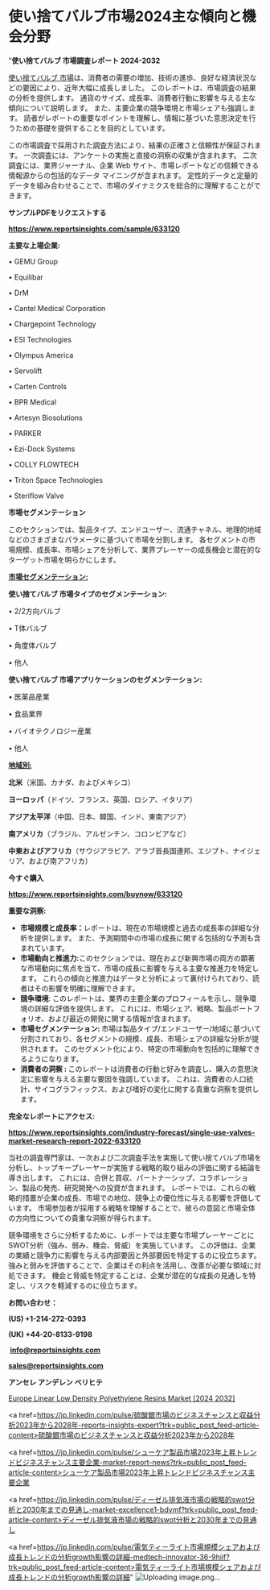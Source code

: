 # 使い捨てバルブ市場2024主な傾向と機会分野

"<strong>使い捨てバルブ 市場調査レポート 2024-2032</strong>

<a href=https://www.reportsinsights.com/sample/633120>使い捨てバルブ 市場</a>は、消費者の需要の増加、技術の進歩、良好な経済状況などの要因により、近年大幅に成長しました。 このレポートは、市場調査の結果の分析を提供します。 通貨のサイズ、成長率、消費者行動に影響を与える主な傾向について説明します。 また、主要企業の競争環境と市場シェアも強調します。 読者がレポートの重要なポイントを理解し、情報に基づいた意思決定を行うための基礎を提供することを目的としています。

この市場調査で採用された調査方法により、結果の正確さと信頼性が保証されます。 一次調査には、アンケートの実施と直接の洞察の収集が含まれます。 二次調査には、業界ジャーナル、企業 Web サイト、市場レポートなどの信頼できる情報源からの包括的なデータ マイニングが含まれます。 定性的データと定量的データを組み合わせることで、市場のダイナミクスを総合的に理解することができます。

<strong><b>サンプルPDFをリクエストする</b></strong>

<a href=https://www.reportsinsights.com/sample/633120><strong><u>https://www.reportsinsights.com/sample/633120</u></strong></a>

<strong>主要な上場企業:</strong>

• GEMU Group

• Equilibar

• DrM

• Cantel Medical Corporation

• Chargepoint Technology

• ESI Technologies

• Olympus America

• Servolift

• Carten Controls

• BPR Medical

• Artesyn Biosolutions

• PARKER

• Ezi-Dock Systems

• COLLY FLOWTECH

• Triton Space Technologies

• Steriflow Valve

<strong>市場セグメンテーション</strong>

このセクションでは、製品タイプ、エンドユーザー、流通チャネル、地理的地域などのさまざまなパラメータに基づいて市場を分割します。 各セグメントの市場規模、成長率、市場シェアを分析して、業界プレーヤーの成長機会と潜在的なターゲット市場を明らかにします。

<strong><u>市場セグメンテーション</u></strong><strong><u>:</u></strong>

<strong>使い捨てバルブ 市場タイプのセグメンテーション:</strong>

• 2/2方向バルブ

• T体バルブ

• 角度体バルブ

• 他人

<strong>使い捨てバルブ 市場アプリケーションのセグメンテーション:</strong>

• 医薬品産業

• 食品業界

• バイオテクノロジー産業

• 他人

<strong><u>地域別</u></strong><strong><u>:</u></strong>

<strong>北米</strong>（米国、カナダ、およびメキシコ）

<strong>ヨーロッパ</strong>（ドイツ、フランス、英国、ロシア、イタリア）

<strong>アジア太平洋</strong>（中国、日本、韓国、インド、東南アジア）

<strong>南アメリカ</strong>（ブラジル、アルゼンチン、コロンビアなど）

<strong>中東およびアフリカ</strong>（サウジアラビア、アラブ首長国連邦、エジプト、ナイジェリア、および南アフリカ）

<strong>今すぐ購入</strong>

<a href=https://www.reportsinsights.com/buynow/633120><strong><u>https://www.reportsinsights.com/buynow/633120</u></strong></a>

<strong>重要な洞察:</strong>
<ul>
  <li><strong>市場規模と成長率：</strong>レポートは、現在の市場規模と過去の成長率の詳細な分析を提供します。 また、予測期間中の市場の成長に関する包括的な予測も含まれています。</li>
  <li><strong>市場動向と推進力:</strong>このセクションでは、現在および新興市場の両方の顕著な市場動向に焦点を当て、市場の成長に影響を与える主要な推進力を特定します。 これらの傾向と推進力はデータと分析によって裏付けられており、読者はその影響を明確に理解できます。</li>
  <li><strong>競争環境</strong>: このレポートは、業界の主要企業のプロフィールを示し、競争環境の詳細な評価を提供します。 これには、市場シェア、戦略、製品ポートフォリオ、および最近の開発に関する情報が含まれます。</li>
  <li><strong>市場セグメンテーション: </strong>市場は製品タイプ/エンドユーザー/地域に基づいて分割されており、各セグメントの規模、成長、市場シェアの詳細な分析が提供されます。 このセグメント化により、特定の市場動向を包括的に理解できるようになります。</li>
  <li><strong>消費者の洞察 : </strong>このレポートは消費者の行動と好みを調査し、購入の意思決定に影響を与える主要な要因を強調しています。 これは、消費者の人口統計、サイコグラフィックス、および嗜好の変化に関する貴重な洞察を提供します。</li>
</ul>
<strong>完全なレポートにアクセス:</strong>

<a href=https://www.reportsinsights.com/industry-forecast/single-use-valves-market-research-report-2022-633120><strong><u><b>https://www.reportsinsights.com/industry-forecast/single-use-valves-market-research-report-2022-633120</b></u></strong></a>

当社の調査専門家は、一次および二次調査手法を実施して使い捨てバルブ市場を分析し、トップキープレーヤーが実施する戦略的取り組みの評価に関する結論を導き出します。 これには、合併と買収、パートナーシップ、コラボレーション、製品の発売、研究開発への投資が含まれます。 レポートでは、これらの戦略的措置が企業の成長、市場での地位、競争上の優位性に与える影響を評価しています。 市場参加者が採用する戦略を理解することで、彼らの意図と市場全体の方向性についての貴重な洞察が得られます。

競争環境をさらに分析するために、レポートでは主要な市場プレーヤーごとにSWOT分析（強み、弱み、機会、脅威）を実施しています。 この評価は、企業の業績と競争力に影響を与える内部要因と外部要因を特定するのに役立ちます。 強みと弱みを評価することで、企業はその利点を活用し、改善が必要な領域に対処できます。 機会と脅威を特定することは、企業が潜在的な成長の見通しを特定し、リスクを軽減するのに役立ちます。

<strong>お問い合わせ：</strong>

<strong>(US) +1-214-272-0393</strong>

<strong>(UK) +44-20-8133-9198</strong>

<strong> </strong><a href=info@reportsinsights.com><strong><u>info@reportsinsights.com</u></strong></a>

<a href=sales@reportsinsights.com><strong><u>sales@reportsinsights.com</u></strong></a>

<strong>アンセレ アンデレン ベリヒテ</strong>

<a href=https://www.linkedin.com/pulse/europe-linear-low-density-polyethylene-resins-markets-kz3vf/>Europe Linear Low Density Polyethylene Resins Market [2024 2032]</a>

<a href=https://jp.linkedin.com/pulse/硫酸銀市場のビジネスチャンスと収益分析2023年から2028年-reports-insights-expert?trk=public_post_feed-article-content>硫酸銀市場のビジネスチャンスと収益分析2023年から2028年</a>

<a href=https://jp.linkedin.com/pulse/シューケア製品市場2023年上昇トレンドビジネスチャンス主要企業-market-report-news?trk=public_post_feed-article-content>シューケア製品市場2023年上昇トレンドビジネスチャンス主要企業</a>

<a href=https://jp.linkedin.com/pulse/ディーゼル排気液市場の戦略的swot分析と2030年までの見通し-market-excellence1-bdvmf?trk=public_post_feed-article-content>ディーゼル排気液市場の戦略的swot分析と2030年までの見通し</a>

<a href=https://jp.linkedin.com/pulse/電気ティーライト市場規模シェアおよび成長トレンドの分析growth影響の詳細-medtech-innovator-36-9hiif?trk=public_post_feed-article-content>電気ティーライト市場規模シェアおよび成長トレンドの分析growth影響の詳細</a>"
![Uploading image.png…]()
